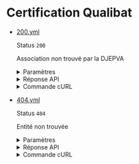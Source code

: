 # Certification Qualibat
* [200.yml](200.yml)

  Status `200`

  Association non trouvé par la DJEPVA

  <details><summary>Paramètres</summary>
  <p>

  ```json
  {
    "siret": "30613890001294"
  }
  ```

  </p>
  </details>

  <details><summary>Réponse API</summary>
  <p>

  ```json
  {
    "data": {
      "document_url": "https://github.com/etalab/siade_staging_data/blob/develop/payloads/api_entreprise_v4_qualibat_certifications_batiment//exemple-qualibat.png",
      "document_url_expires_in": 86400,
      "date_emission": "2023-01-01",
      "date_fin_validite": "2024-02-02",
      "entity": {
        "assurance_responsabilite_travaux": {
          "nom": "GROUPAMA",
          "identifiant": "1234567890"
        },
        "assurance_responsabilite_civile": {
          "nom": "GROUPAMA",
          "identifiant": "1234567890"
        },
        "certifications": [
          {
            "code": "4322",
            "libelle": "Fabrication et pose de menuiserie intérieure en bois",
            "rge": false,
            "date_attribution": "2022-03-03"
          }
        ]
      }
    },
    "links": {
    },
    "meta": {
    }
  }
  ```

  </p>
  </details>

  <details><summary>Commande cURL</summary>
  <p>

  ```bash
  curl -H "Authorization: Bearer $token" \
    -G -d 'recipient=10000001700010' -d 'context=Contexte+de+la+requ%C3%AAte' -d 'object=Objet+de+la+requ%C3%AAte' \
    --url "https://staging.entreprise.api.gouv.fr/v4/qualibat/etablissements/30613890001294/certification_batiment"
  ```

  </p>
  </details>
* [404.yml](404.yml)

  Status `404`

  Entité non trouvée

  <details><summary>Paramètres</summary>
  <p>

  ```json
  {
    "siret": "552032534"
  }
  ```

  </p>
  </details>

  <details><summary>Réponse API</summary>
  <p>

  ```json
  {
    "errors": [
      {
        "code": "06003",
        "title": "Entité non trouvée",
        "detail": "Le ou les paramètre(s) d'entrée n'existent pas, ne sont pas connus, ou ne comportent aucune information pour cet appel. Veuillez vérifier que votre recherche est couverte par le périmètre de l'API.",
        "source": null,
        "meta": {
          "provider": "Qualibat"
        }
      }
    ]
  }
  ```

  </p>
  </details>

  <details><summary>Commande cURL</summary>
  <p>

  ```bash
  curl -H "Authorization: Bearer $token" \
    -G -d 'recipient=10000001700010' -d 'context=Contexte+de+la+requ%C3%AAte' -d 'object=Objet+de+la+requ%C3%AAte' \
    --url "https://staging.entreprise.api.gouv.fr/v4/qualibat/etablissements/552032534/certification_batiment"
  ```

  </p>
  </details>
